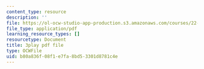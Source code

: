 ```yaml
---
content_type: resource
description: ''
file: https://ol-ocw-studio-app-production.s3.amazonaws.com/courses/22-01-introduction-to-nuclear-engineering-and-ionizing-radiation-fall-2016/b80a836f08f1e7fa8bd53301d8781c4e_Gd0QPYVYnQg.pdf
file_type: application/pdf
learning_resource_types: []
resourcetype: Document
title: 3play pdf file
type: OCWFile
uid: b80a836f-08f1-e7fa-8bd5-3301d8781c4e
---
```

